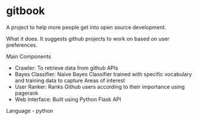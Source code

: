 gitbook
=======

A project to help more people get into open source development.

What it does.
It suggests github projects to work on based on user preferences.

Main Components
 - Crawler: To retrieve data from github APIs
 - Bayes Classifier: Naive Bayes Classifier trained with specific vocabulary and training data to capture Areas of interest
 - User Ranker: Ranks Github users according to their importance using pagerank
 - Web Interface: Built using Python Flask API


Language - python
